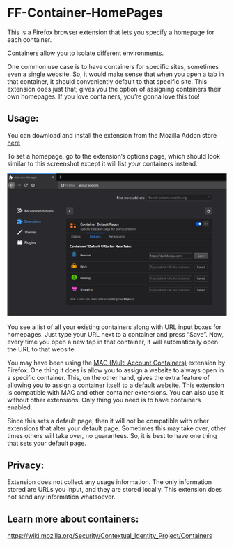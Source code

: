 # FF-Container-HomePages
This is a Firefox browser extension that lets you specify a  homepage for each container.

Containers allow you to isolate different environments.

One common use case is to have containers for specific sites, sometimes even a single website. So, it would make sense that when you open a tab in that container, it should conveniently default to that specific site. This extension does just that; gives you the option of assigning containers their own homepages. If you love containers, you’re gonna love this too!

## Usage:

You can download and install the extension from the Mozilla Addon store [here](https://addons.mozilla.org/en-US/firefox/addon/container-homepages/)

To set a homepage, go to the extension’s options page, which should look similar to this screenshot except it will list *your* containers instead.

![options page!](img/options.png)

You see a list of all your existing containers along with URL input boxes for homepages. Just type your URL next to a container and press “Save”. Now, every time you open a new tap in that container, it will automatically open the URL to that website.

You may have been using the [MAC (Multi Account Containers)](https://addons.mozilla.org/en-US/firefox/addon/multi-account-containers/) extension by Firefox. One thing it does is allow you to assign a website to always open in a specific container. This, on the other hand, gives the extra feature of allowing you to assign a container itself to a default website. This extension is compatible with MAC and other container extensions. You can also use it without other extensions. Only thing you need is to have containers enabled.

Since this sets a default page, then it will not be compatible with other extensions that alter your default page. Sometimes this may take over, other times others will take over, no guarantees. So, it is best to have one thing that sets your default page.

## Privacy:
Extension does not collect any usage information. The only information stored are URLs you input, and they are stored locally. This extension does not send any information whatsoever.

## Learn more about containers:
https://wiki.mozilla.org/Security/Contextual_Identity_Project/Containers
